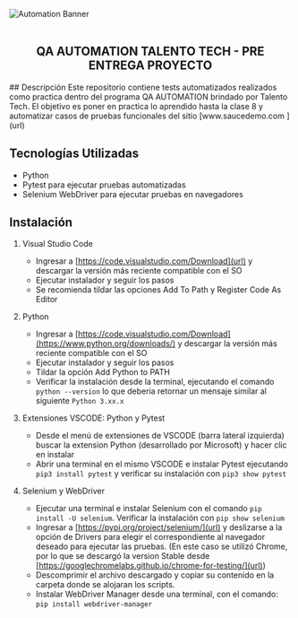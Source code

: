 ![Automation Banner](https://github.com/user-attachments/assets/bf62e3ec-20fd-4cc0-b565-7a69c67060c0)<br><br>
<div align="center">
  <h2>QA AUTOMATION TALENTO TECH - PRE ENTREGA PROYECTO</h2>
</div>
## Descripción
  Este repositorio contiene tests automatizados realizados como practica dentro del programa QA AUTOMATION brindado por Talento Tech. 
  El objetivo es poner en practica lo aprendido hasta la clase 8 y automatizar casos de pruebas funcionales del sitio [www.saucedemo.com ](url)

## Tecnologías Utilizadas
   
   + Python<br>  
   + Pytest para ejecutar pruebas automatizadas<br>  
   + Selenium WebDriver para ejecutar pruebas en navegadores<br>

## Instalación

1. Visual Studio Code

   + Ingresar a [https://code.visualstudio.com/Download](url) y descargar la versión más reciente compatible con el SO
   + Ejecutar instalador y seguir los pasos
   + Se recomienda tildar las opciones Add To Path y Register Code As Editor

2. Python

   + Ingresar a [https://code.visualstudio.com/Download](https://www.python.org/downloads/) y descargar la versión más reciente compatible con el SO
   + Ejecutar instalador y seguir los pasos
   + Tildar la opción Add Python to PATH
   + Verificar la instalación desde la terminal, ejecutando el comando `python --version` lo que deberia retornar un mensaje similar al siguiente `Python 3.xx.x`

3. Extensiones VSCODE: Python y Pytest

   + Desde el menú de extensiones de VSCODE (barra lateral izquierda) buscar la extension Python (desarrollado por Microsoft) y hacer clic en instalar
   + Abrir una terminal en el mismo VSCODE e instalar Pytest ejecutando `pip3 install pytest` y verificar su instalación con `pip3 show pytest`

4. Selenium y WebDriver

   + Ejecutar una terminal e instalar Selenium con el comando `pip install -U selenium`. Verificar la instalación con `pip show selenium`
   + Ingresar a [https://pypi.org/project/selenium/](url) y deslizarse a la opción de Drivers para elegir el correspondiente al navegador deseado para ejecutar las
     pruebas. (En este caso se utilizó Chrome, por lo que se descargó la version Stable desde [https://googlechromelabs.github.io/chrome-for-testing/](url))
   + Descomprimir el archivo descargado y copiar su contenido en la carpeta donde se alojaran los scripts.
   + Instalar WebDriver Manager desde una terminal, con el comando: `pip install webdriver-manager`
     
   
  
   







